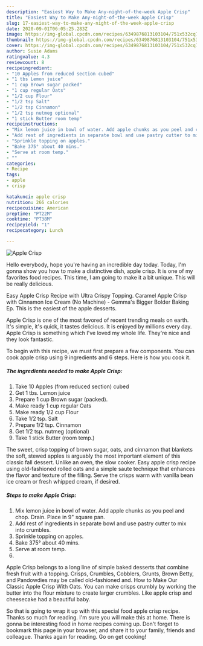 ```yaml
---
description: "Easiest Way to Make Any-night-of-the-week Apple Crisp"
title: "Easiest Way to Make Any-night-of-the-week Apple Crisp"
slug: 17-easiest-way-to-make-any-night-of-the-week-apple-crisp
date: 2020-09-01T06:05:25.283Z
image: https://img-global.cpcdn.com/recipes/6349876813103104/751x532cq70/apple-crisp-recipe-main-photo.jpg
thumbnail: https://img-global.cpcdn.com/recipes/6349876813103104/751x532cq70/apple-crisp-recipe-main-photo.jpg
cover: https://img-global.cpcdn.com/recipes/6349876813103104/751x532cq70/apple-crisp-recipe-main-photo.jpg
author: Susie Adams
ratingvalue: 4.3
reviewcount: 8
recipeingredient:
- "10 Apples from reduced section cubed"
- "1 tbs Lemon juice"
- "1 cup Brown sugar packed"
- "1 cup regular Oats"
- "1/2 cup Flour"
- "1/2 tsp Salt"
- "1/2 tsp Cinnamon"
- "1/2 tsp nutmeg optional"
- "1 stick Butter room temp"
recipeinstructions:
- "Mix lemon juice in bowl of water. Add apple chunks as you peel and chop. Drain. Place in 9&#34; square pan."
- "Add rest of ingredients in separate bowl and use pastry cutter to mix into crumbles."
- "Sprinkle topping on apples."
- "Bake 375° about 40 mins."
- "Serve at room temp."
- ""
categories:
- Recipe
tags:
- apple
- crisp

katakunci: apple crisp 
nutrition: 266 calories
recipecuisine: American
preptime: "PT22M"
cooktime: "PT38M"
recipeyield: "1"
recipecategory: Lunch

---
```



![Apple Crisp](https://img-global.cpcdn.com/recipes/6349876813103104/751x532cq70/apple-crisp-recipe-main-photo.jpg)

Hello everybody, hope you're having an incredible day today. Today, I'm gonna show you how to make a distinctive dish, apple crisp. It is one of my favorites food recipes. This time, I am going to make it a bit unique. This will be really delicious.

Easy Apple Crisp Recipe with Ultra Crispy Topping. Caramel Apple Crisp with Cinnamon Ice Cream (No Machine) - Gemma&#39;s Bigger Bolder Baking Ep. This is the easiest of the apple desserts.

Apple Crisp is one of the most favored of recent trending meals on earth. It's simple, it's quick, it tastes delicious. It is enjoyed by millions every day. Apple Crisp is something which I've loved my whole life. They're nice and they look fantastic.


To begin with this recipe, we must first prepare a few components. You can cook apple crisp using 9 ingredients and 6 steps. Here is how you cook it.

##### The ingredients needed to make Apple Crisp:

1. Take 10 Apples (from reduced section) cubed
1. Get 1 tbs. Lemon juice
1. Prepare 1 cup Brown sugar (packed).
1. Make ready 1 cup regular Oats
1. Make ready 1/2 cup Flour
1. Take 1/2 tsp. Salt
1. Prepare 1/2 tsp. Cinnamon
1. Get 1/2 tsp. nutmeg (optional)
1. Take 1 stick Butter (room temp.)


The sweet, crisp topping of brown sugar, oats, and cinnamon that blankets the soft, stewed apples is arguably the most important element of this classic fall dessert. Unlike an oven, the slow cooker. Easy apple crisp recipe using old-fashioned rolled oats and a simple saute technique that enhances the flavor and texture of the filling. Serve the crisps warm with vanilla bean ice cream or fresh whipped cream, if desired. 

##### Steps to make Apple Crisp:

1. Mix lemon juice in bowl of water. Add apple chunks as you peel and chop. Drain. Place in 9&#34; square pan.
1. Add rest of ingredients in separate bowl and use pastry cutter to mix into crumbles.
1. Sprinkle topping on apples.
1. Bake 375° about 40 mins.
1. Serve at room temp.
1. 


Apple Crisp belongs to a long line of simple baked desserts that combine fresh fruit with a topping. Crisps, Crumbles, Cobblers, Grunts, Brown Betty, and Pandowdies may be called old-fashioned and. How to Make Our Classic Apple Crisp With Oats. You can make crisps crumbly by working the butter into the flour mixture to create larger crumbles. Like apple crisp and cheesecake had a beautiful baby. 

So that is going to wrap it up with this special food apple crisp recipe. Thanks so much for reading. I'm sure you will make this at home. There is gonna be interesting food in home recipes coming up. Don't forget to bookmark this page in your browser, and share it to your family, friends and colleague. Thanks again for reading. Go on get cooking!
